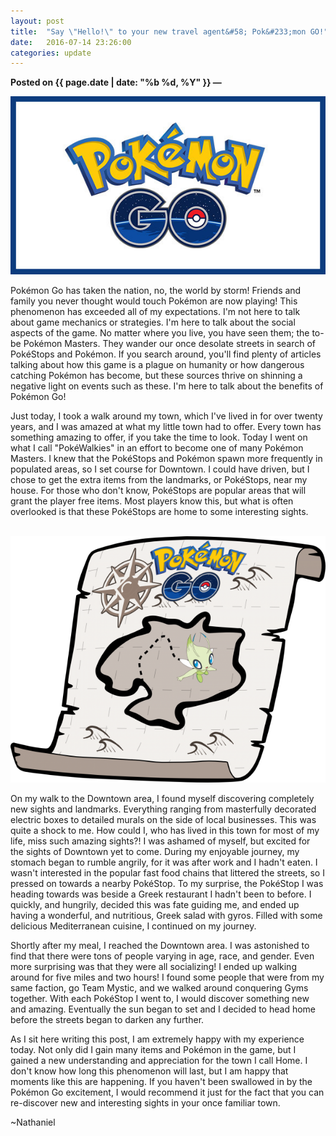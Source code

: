 ```yaml
---
layout: post
title:  "Say \"Hello!\" to your new travel agent&#58; Pok&#233;mon GO!"
date:   2016-07-14 23:26:00
categories: update
---
```

**Posted on {{ page.date | date: "%b %d, %Y" }} &mdash;**

<img src="/../_images/pokemon-go.jpg" alt="Pokemon go"/>

<p>
Pok&#233;mon Go has taken the nation, no, the world by storm! Friends and family you
never thought would touch Pok&#233;mon are now playing! This phenomenon has exceeded
all of my expectations. I'm not here to talk about game mechanics or strategies. 
I'm here to talk about the social aspects of the game. No matter where
you live, you have seen them; the to-be Pok&#233;mon Masters. They wander our once
desolate streets in search of Pok&#233;Stops and Pok&#233;mon. If you search around, you'll
find plenty of articles talking about how this game is a plague on humanity or
how dangerous catching Pok&#233;mon has become, but these sources thrive on shinning
a negative light on events such as these. I'm here to talk about the benefits of
Pok&#233;mon Go!
</p>

<p>
Just today, I took a walk around my town, which I've lived in for over twenty
years, and I was amazed at what my little town had to offer. Every town has something
amazing to offer, if you take the time to look. Today I went on what I call "Pok&#233;Walkies"
in an effort to become one of many Pok&#233;mon Masters. I knew that the Pok&#233;Stops and
Pok&#233;mon spawn more frequently in populated
areas, so I set course for Downtown. I could have driven, but I chose to get the extra items from the
landmarks, or Pok&#233;Stops, near my house. For those who don't know, Pok&#233;Stops are popular areas
that will grant the player free items. Most players know this, but what is often
overlooked is that these Pok&#233;Stops are home to some interesting sights.
</p>
<br/>
<img src="/../_images/pokemon-go-2.png" alt="Pokemon go"/>
<br/>
<p>
On my walk to the Downtown area, I found myself discovering completely new sights and
landmarks. Everything ranging from masterfully decorated electric boxes to detailed murals on the side
of local businesses. This was quite a shock to me. How could I, who has lived in this
town for most of my life, miss such amazing sights?! I was ashamed of myself, but
excited for the sights of Downtown yet to come. During my enjoyable journey, my stomach began to rumble angrily, for it was after work and I hadn't eaten. I wasn't
interested in the popular fast food chains that littered the streets, so I pressed on towards a nearby
Pok&#233;Stop. To my surprise, the Pok&#233;Stop I was heading towards was beside a Greek
restaurant I hadn't been to before. I quickly, and hungrily, decided this was
fate guiding me, and ended up having a wonderful, and nutritious, Greek salad with gyros. Filled with
some delicious Mediterranean cuisine, I continued on my journey.
</p>

<p>
Shortly after my meal, I reached the Downtown area. I was astonished to find that
there were tons of people varying in age, race, and gender. Even more surprising
was that they were all socializing! I ended up walking around for five miles and
two hours! I found some people that were from my same faction, go Team Mystic, and
we walked around conquering Gyms together. With each Pok&#233;Stop I went to, I would
discover something new and amazing. Eventually the sun began to set and I decided
to head home before the streets began to darken any further.
</p>

<p>
As I sit here writing this post, I am extremely happy with my experience today.
Not only did I gain many items and Pok&#233;mon in the game, but I gained a new understanding
and appreciation for the town I call Home. I don't know how long this phenomenon
 will last, but I am happy that moments like this are happening. If you haven't
been swallowed in by the Pok&#233;mon Go excitement, I would recommend it just for the fact
that you can re-discover new and interesting sights in your once familiar town.
</p>

<p>
~Nathaniel
</p>
